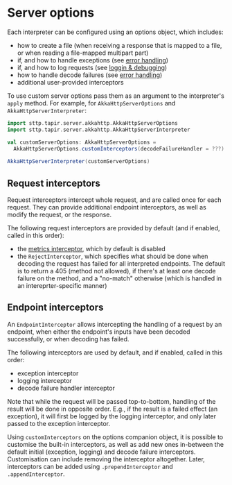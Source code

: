 # Server options

Each interpreter can be configured using an options object, which includes:

* how to create a file (when receiving a response that is mapped to a file, or when reading a file-mapped multipart 
  part)
* if, and how to handle exceptions (see [error handling](errors.md))
* if, and how to log requests (see [loggin & debugging](debugging.md))  
* how to handle decode failures (see [error handling](errors.md))
* additional user-provided interceptors

To use custom server options pass them as an argument to the interpreter's `apply` method.
For example, for `AkkaHttpServerOptions` and `AkkaHttpServerInterpreter`:

```scala mdoc:compile-only
import sttp.tapir.server.akkahttp.AkkaHttpServerOptions
import sttp.tapir.server.akkahttp.AkkaHttpServerInterpreter

val customServerOptions: AkkaHttpServerOptions = 
  AkkaHttpServerOptions.customInterceptors(decodeFailureHandler = ???)
  
AkkaHttpServerInterpreter(customServerOptions)
```

## Request interceptors

Request interceptors intercept whole request, and are called once for each request. They can provide additional
endpoint interceptors, as well as modify the request, or the response.

The following request interceptors are provided by default (and if enabled, called in this order):

* the [metrics interceptor](observability.md), which by default is disabled
* the `RejectInterceptor`, which specifies what should be done when decoding the request has failed for all 
  interpreted endpoints. The default is to return a 405 (method not allowed), if there's at least one decode failure
  on the method, and a "no-match" otherwise (which is handled in an intereprter-specific manner)
  
## Endpoint interceptors

An `EndpointInterceptor` allows intercepting the handling of a request by an endpoint, when either the endpoint's inputs 
have been decoded successfully, or when decoding has failed.

The following interceptors are used by default, and if enabled, called in this order:

* exception interceptor 
* logging interceptor
* decode failure handler interceptor

Note that while the request will be passed top-to-bottom, handling of the result will be done in opposite order. 
E.g., if the result is a failed effect (an exception), it will first be logged by the logging interceptor, and 
only later passed to the exception interceptor.

Using `customInterceptors` on the options companion object, it is possible to customise the built-in interceptors, as 
well as add new ones in-between the default initial (exception, logging) and decode failure interceptors. Customisation 
can include removing the interceptor altogether. Later, interceptors can be added using `.prependInterceptor` and 
`.appendInterceptor`.
